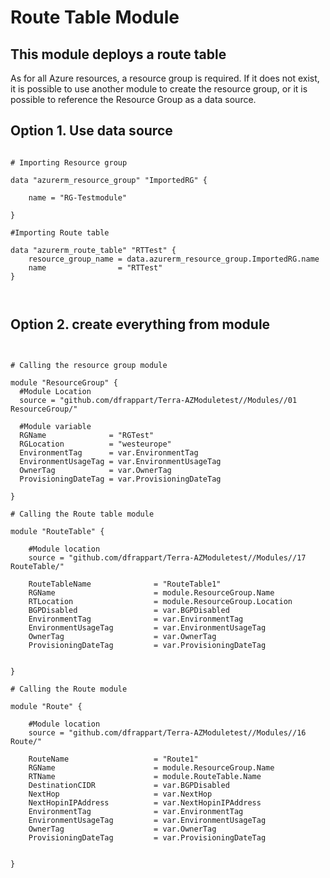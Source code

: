 # Route Table Module

## This module deploys a route table


As for all Azure resources, a resource group is required.
If it does not exist, it is possible to use another module to create the resource group, or it is possible to reference the Resource Group as a data source.



## Option 1. Use data source

```hcl

# Importing Resource group 

data "azurerm_resource_group" "ImportedRG" {

    name = "RG-Testmodule"

}

#Importing Route table

data "azurerm_route_table" "RTTest" {
    resource_group_name = data.azurerm_resource_group.ImportedRG.name
    name                = "RTTest"
}



```




## Option 2. create everything from module

```hcl


# Calling the resource group module

module "ResourceGroup" {
  #Module Location
  source = "github.com/dfrappart/Terra-AZModuletest//Modules//01 ResourceGroup/"

  #Module variable
  RGName              = "RGTest"
  RGLocation          = "westeurope"
  EnvironmentTag      = var.EnvironmentTag
  EnvironmentUsageTag = var.EnvironmentUsageTag
  OwnerTag            = var.OwnerTag
  ProvisioningDateTag = var.ProvisioningDateTag

}

# Calling the Route table module

module "RouteTable" {

    #Module location
    source = "github.com/dfrappart/Terra-AZModuletest//Modules//17 RouteTable/"

    RouteTableName              = "RouteTable1"
    RGName                      = module.ResourceGroup.Name
    RTLocation                  = module.ResourceGroup.Location
    BGPDisabled                 = var.BGPDisabled
    EnvironmentTag              = var.EnvironmentTag
    EnvironmentUsageTag         = var.EnvironmentUsageTag
    OwnerTag                    = var.OwnerTag
    ProvisioningDateTag         = var.ProvisioningDateTag


}

# Calling the Route module

module "Route" {

    #Module location
    source = "github.com/dfrappart/Terra-AZModuletest//Modules//16 Route/"

    RouteName                   = "Route1"
    RGName                      = module.ResourceGroup.Name
    RTName                      = module.RouteTable.Name
    DestinationCIDR             = var.BGPDisabled
    NextHop                     = var.NextHop
    NextHopinIPAddress          = var.NextHopinIPAddress
    EnvironmentTag              = var.EnvironmentTag
    EnvironmentUsageTag         = var.EnvironmentUsageTag
    OwnerTag                    = var.OwnerTag
    ProvisioningDateTag         = var.ProvisioningDateTag


}

```